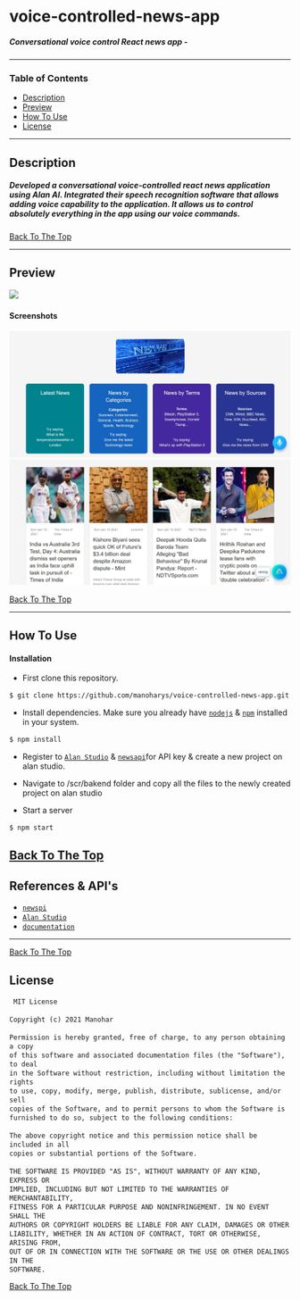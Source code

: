
# voice-controlled-news-app
##### Conversational voice control React news app -
  
---

### Table of Contents

- [Description](#description)
- [Preview](#preview)
- [How To Use](#how-to-use)
- [License](#license)


---

## Description
  ##### Developed a conversational voice-controlled react news application using Alan AI. Integrated their speech recognition software that allows adding voice capability to the application. It allows us to control absolutely everything in the app using our voice commands.
  
[Back To The Top](#voice-controlled-news-app)

---

## Preview
<img src = 'https://github.com/manoharys/voice-controlled-news-app/blob/master/capture/gif.gif'>

#### Screenshots
<img src='https://github.com/manoharys/voice-controlled-news-app/blob/master/capture/p1.JPG'>
<img src='https://github.com/manoharys/voice-controlled-news-app/blob/master/capture/p2.JPG'>

[Back To The Top](#voice-controlled-news-app)

---

## How To Use

#### Installation

- First clone this repository.
```bash
$ git clone https://github.com/manoharys/voice-controlled-news-app.git
```

- Install dependencies. Make sure you already have [`nodejs`](https://nodejs.org/en/) & [`npm`](https://www.npmjs.com/) installed in your system.
```bash
$ npm install 
```

- Register to [`Alan Studio`](https://studio.alan.app/) & [`newsapi`](https://newsapi.org/)for API key & create a new project on alan studio.

- Navigate to /scr/bakend folder and copy all the files to the newly created project on alan studio

- Start a server
```bash
$ npm start
```
[Back To The Top](#voice-controlled-news-app)
---

## References & API's
 
-  [`newspi`](https://newsapi.org/)
-  [`Alan Studio`](https://studio.alan.app/)
-  [`documentation`](https://alan.app/docs/usage/getting-started)

---

 
[Back To The Top](#voice-controlled-news-app)
## License
     MIT License

    Copyright (c) 2021 Manohar

    Permission is hereby granted, free of charge, to any person obtaining a copy
    of this software and associated documentation files (the "Software"), to deal
    in the Software without restriction, including without limitation the rights
    to use, copy, modify, merge, publish, distribute, sublicense, and/or sell
    copies of the Software, and to permit persons to whom the Software is
    furnished to do so, subject to the following conditions:

    The above copyright notice and this permission notice shall be included in all
    copies or substantial portions of the Software.

    THE SOFTWARE IS PROVIDED "AS IS", WITHOUT WARRANTY OF ANY KIND, EXPRESS OR
    IMPLIED, INCLUDING BUT NOT LIMITED TO THE WARRANTIES OF MERCHANTABILITY,
    FITNESS FOR A PARTICULAR PURPOSE AND NONINFRINGEMENT. IN NO EVENT SHALL THE
    AUTHORS OR COPYRIGHT HOLDERS BE LIABLE FOR ANY CLAIM, DAMAGES OR OTHER
    LIABILITY, WHETHER IN AN ACTION OF CONTRACT, TORT OR OTHERWISE, ARISING FROM,
    OUT OF OR IN CONNECTION WITH THE SOFTWARE OR THE USE OR OTHER DEALINGS IN THE
    SOFTWARE.


[Back To The Top](#voice-controlled-news-app)
